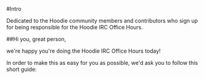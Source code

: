 #Intro 

Dedicated to the Hoodie community members and contributors who sign up for being responsible for the Hoodie IRC Office Hours.

##Hi you, great person,

we're happy you're doing the Hoodie IRC Office Hours today!

In order to make this as easy for you as possible, we'd ask you to follow this short guide:


